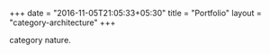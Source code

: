 +++
date = "2016-11-05T21:05:33+05:30"
title = "Portfolio"
layout = "category-architecture"
+++



category nature.